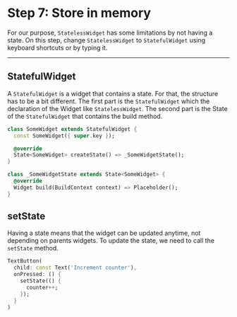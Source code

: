 # Step 7: Store in memory

For our purpose, `StatelessWidget` has some limitations by not having a state.
On this step, change `StatelessWidget` to `StatefulWidget` using keyboard shortcuts or by typing it.

---

## StatefulWidget

A `StatefulWidget` is a widget that contains a state.
For that, the structure has to be a bit different.
The first part is the `StatefulWidget` which the declaration of the Widget like `StatelessWidget`.
The second part is the State of the `StatefulWidget` that contains the build method.

```dart
class SomeWidget extends StatefulWidget {
  const SomeWidget({ super.key });

  @override
  State<SomeWidget> createState() => _SomeWidgetState();
}

class _SomeWidgetState extends State<SomeWidget> {
  @override
  Widget build(BuildContext context) => Placeholder();
}

```

## setState

Having a state means that the widget can be updated anytime, not depending on parents widgets.
To update the state, we need to call the `setState` method.

```dart
TextButton(
  child: const Text('Increment counter'),
  onPressed: () {
    setState(() {
      counter++;
    });
  }
)
```